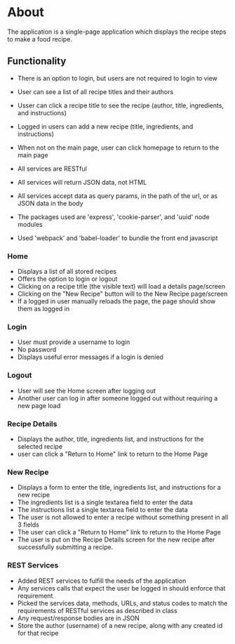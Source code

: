 # About

The application is a single-page application which displays the recipe steps to make a food recipe.  

## Functionality
* There is an option to login, but users are not required to login to view
* User can see a list of all recipe titles and their authors
* Usser can click a recipe title to see the recipe (author, title, ingredients, and instructions)
* Logged in users can add a new recipe (title, ingredients, and instructions)
* When not on the main page, user can click homepage to return to the main page
  
* All services are RESTful
* All services will return JSON data, not HTML
* All services  accept data as query params, in the path of the url, or as JSON data in the body
* The packages used are 'express', 'cookie-parser', and 'uuid' node modules
* Used 'webpack' and 'babel-loader' to bundle the front end javascript

### Home 

* Displays a list of all stored recipes
* Offers the option to login or logout
* Clicking on a recipe title (the visible text) will load a details page/screen
* Clicking on the "New Recipe" button will to the New Recipe page/screen
* If a logged in user manually reloads the page, the page should show them as logged in

### Login

* User must provide a username to login
* No password
* Displays useful error messages if a login is denied

### Logout 

* User will see the Home screen after logging out
* Another user can log in after someone logged out without requiring a new page load

### Recipe Details

* Displays the author, title, ingredients list, and instructions for the selected recipe
* user can click a "Return to Home" link to return to the Home Page

### New Recipe

* Displays a form to enter the title, ingredients list, and instructions for a new recipe
* The ingredients list is a single textarea field to enter the data
* The instructions list a single textarea field to enter the data
* The user is not allowed to enter a recipe without something present in all 3 fields
* The user can click a "Return to Home" link to return to the Home Page
* The user is put on the Recipe Details screen for the new recipe after successfully submitting a recipe.

### REST Services

* Added REST services to fulfill the needs of the application
* Any services calls that expect the user be logged in should enforce that requirement
* Picked the services data, methods, URLs, and status codes to match the requirements of RESTful services as described in class
* Any request/response bodies are in JSON
* Store the author (username) of a new recipe, along with any created id for that recipe
